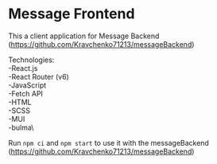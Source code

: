 # Message Frontend
This a client application for Message Backend (https://github.com/Kravchenko71213/messageBackend)

Technologies:\
-React.js\
-React Router (v6)\
-JavaScript\
-Fetch API\
-HTML\
-SCSS\
-MUI\
-bulma\

Run `npm ci` and `npm start` to use it with the messageBackend (https://github.com/Kravchenko71213/messageBackend)
